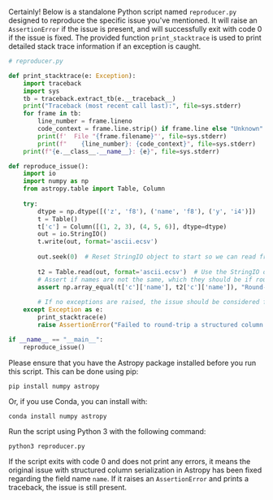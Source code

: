 Certainly! Below is a standalone Python script named `reproducer.py` designed to reproduce the specific issue you've mentioned. It will raise an `AssertionError` if the issue is present, and will successfully exit with code 0 if the issue is fixed. The provided function `print_stacktrace` is used to print detailed stack trace information if an exception is caught.

```python
# reproducer.py

def print_stacktrace(e: Exception):
    import traceback
    import sys
    tb = traceback.extract_tb(e.__traceback__)
    print("Traceback (most recent call last):", file=sys.stderr)
    for frame in tb:
        line_number = frame.lineno
        code_context = frame.line.strip() if frame.line else "Unknown"
        print(f'  File "{frame.filename}"', file=sys.stderr)
        print(f"    {line_number}: {code_context}", file=sys.stderr)
    print(f"{e.__class__.__name__}: {e}", file=sys.stderr)

def reproduce_issue():
    import io
    import numpy as np
    from astropy.table import Table, Column
    
    try:
        dtype = np.dtype([('z', 'f8'), ('name', 'f8'), ('y', 'i4')])
        t = Table()
        t['c'] = Column([(1, 2, 3), (4, 5, 6)], dtype=dtype)
        out = io.StringIO()
        t.write(out, format='ascii.ecsv')
        
        out.seek(0)  # Reset StringIO object to start so we can read from it
        
        t2 = Table.read(out, format='ascii.ecsv')  # Use the StringIO object directly
        # Assert if names are not the same, which they should be if round-tripped correctly
        assert np.array_equal(t['c']['name'], t2['c']['name']), "Round-trip serialization failed."
        
        # If no exceptions are raised, the issue should be considered fixed.
    except Exception as e:
        print_stacktrace(e)
        raise AssertionError("Failed to round-trip a structured column with field name of 'name' through ECSV.")

if __name__ == "__main__":
    reproduce_issue()
```

Please ensure that you have the Astropy package installed before you run this script. This can be done using pip:

```
pip install numpy astropy
```

Or, if you use Conda, you can install with:

```
conda install numpy astropy
```

Run the script using Python 3 with the following command:

```
python3 reproducer.py
```

If the script exits with code 0 and does not print any errors, it means the original issue with structured column serialization in Astropy has been fixed regarding the field name `name`. If it raises an `AssertionError` and prints a traceback, the issue is still present.